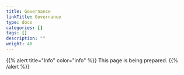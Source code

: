 ```yaml
---
title: Governance
linkTitle: Governance
type: docs
categories: []
tags: []
description: ""
weight: 40
---
```


{{% alert title="Info" color="info" %}}
This page is being prepared.
{{% /alert %}}
